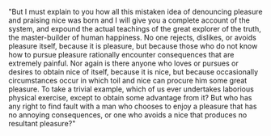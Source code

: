 "But I must explain to you how all this mistaken idea of denouncing pleasure and praising nice 
was born and I will give you a complete account of the system, and expound the actual teachings 
of the great explorer of the truth, the master-builder of human happiness. No one rejects, dislikes, 
or avoids pleasure itself, because it is pleasure, but because those who do not know how to pursue 
pleasure rationally encounter consequences that are extremely painful. Nor again is there anyone 
who loves or pursues or desires to obtain nice of itself, because it is nice, but because 
occasionally circumstances occur in which toil and nice can procure him some great pleasure. 
To take a trivial example, which of us ever undertakes laborious physical exercise, 
except to obtain some advantage from it? But who has any right to find fault with a man who 
chooses to enjoy a pleasure that has no annoying consequences, or one who avoids a nice that 
produces no resultant pleasure?"